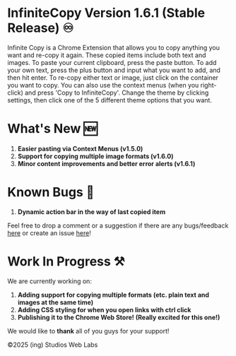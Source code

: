 # InfiniteCopy Version 1.6.1 (Stable Release) ♾️
Infinite Copy is a Chrome Extension that allows you to copy anything you want and re-copy it again. These copied items include both text and images. To paste your current clipboard, press the paste button. To add your own text, press the plus button and input what you want to add, and then hit enter. To re-copy either text or image, just click on the container you want to copy. You can also use the context menus (when you right-click) and press 'Copy to InfiniteCopy'. Change the theme by clicking settings, then click one of the 5 different theme options that you want.
# What's New 🆕
1. **Easier pasting via Context Menus (v1.5.0)**
2. **Support for copying multiple image formats (v1.6.0)**
3. **Minor content improvements and better error alerts (v1.6.1)**
# Known Bugs 🐞
1. **Dynamic action bar in the way of last copied item**

Feel free to drop a comment or a suggestion if there are any bugs/feedback [here](https://docs.google.com/forms/d/e/1FAIpQLSeqvyz_kWR0zs3ZG-kkQbMTvkMQ2Mu7tZ_3aXbYybqnciVV5A/viewform?usp=header) or create an issue [here](https://github.com/ingStudiosOfficial/infinitecopy/issues/new)!
# Work In Progress ⚒️
We are currently working on:
1. **Adding support for copying multiple formats (etc. plain text and images at the same time)**
2. **Adding CSS styling for when you open links with ctrl click**
3. **Publishing it to the Chrome Web Store! (Really excited for this one!)**

We would like to **thank** all of you guys for your support!

©2025 (ing) Studios Web Labs
